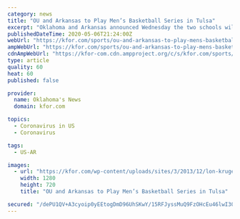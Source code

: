 ```yaml
---
category: news
title: "OU and Arkansas to Play Men’s Basketball Series in Tulsa"
excerpt: "Oklahoma and Arkansas announced Wednesday the two schools will play a pair of men’s basketball games at the BOK Center in Tulsa. The Sooners and Razorbacks will play on December 12, 2020,"
publishedDateTime: 2020-05-06T21:24:00Z
webUrl: "https://kfor.com/sports/ou-and-arkansas-to-play-mens-basketball-series-in-tulsa/"
ampWebUrl: "https://kfor.com/sports/ou-and-arkansas-to-play-mens-basketball-series-in-tulsa/amp/"
cdnAmpWebUrl: "https://kfor-com.cdn.ampproject.org/c/s/kfor.com/sports/ou-and-arkansas-to-play-mens-basketball-series-in-tulsa/amp/"
type: article
quality: 60
heat: 60
published: false

provider:
  name: Oklahoma's News
  domain: kfor.com

topics:
  - Coronavirus in US
  - Coronavirus

tags:
  - US-AR

images:
  - url: "https://kfor.com/wp-content/uploads/sites/3/2013/12/lon-kruger-pic.png?w=1280&h=720&crop=1"
    width: 1280
    height: 720
    title: "OU and Arkansas to Play Men’s Basketball Series in Tulsa"

secured: "/dePU1QV+A3cyoip0yEEtogDmD96UhSKwY/15RFJyssMuQ9FzOHcEu46lwI302CVczzx8e4S1tAWGEbBrUzCgUs3ENHd9UHm7iOBGBT8Cs50mu5dfYXKSTwAPBUYv2nyqPTpEvxjeK+r4QhaMQgPQmQx9eFmY8sYhKO9NQaaRYnX2qwcC7uc09A+ejDD4QBV7RLvZbbAl0QG4LJInPOyNDAmYFwx48UTA6xm+UgqzPPSWqOMOh6ENvTWvBvCTQmSkjz8w4Wr66p63DhbDZpSp4dMwCHZQS4Z3hbZ6y0XC22Uk/f4A8yfF32NDIgMbhHL;gH2Dls+SEP/L5anK7haY0w=="
---
```


